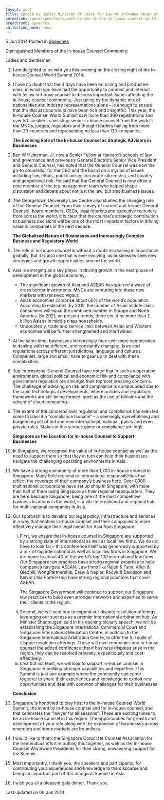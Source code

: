 ```yaml
---
layout: post
title: Speech by Senior Minister of State for Law Ms Indranee Rajah at the In-House Counsel World Summit 2014 Gala Dinner
permalink: /news/speeches/speech-by-sms-at-the-in-house-counsel-world-summit-2014-gala-din
breadcrumb: Speeches
collection_name: news
---
```


5 Jun 2014 Posted in [Speeches](/news/speeches)

Distinguished Members of the In-house Counsel Community;
  
Ladies and Gentlemen,
  
 1. I am delighted to be with you this evening on the closing night of the In-house Counsel World Summit 2014.


 2. I have no doubt that the 3 days have been enriching and productive ones, in which you have had the opportunity to connect and interact with fellow in-house counsel to discuss important issues affecting the in-house counsel community.  Just going by the dynamic mix of nationalities and industry representations alone – is enough to ensure that the discussions would have been rich and insightful. This year, the In-house Counsel World Summit saw more than 300 registrations and over 50 speakers consisting senior in-house counsel from the world’s top MNCs, judges, regulators and thought leaders hailing from more than 20 countries and representing no less than 120 companies.
    
    **The Evolving Role of the In-house Counsel as Strategic Advisors in Businesses**

 3. Ben W Heineman, Jr, now a Senior Fellow at Harvard’s schools of law and governance and previously General Electric’s Senior Vice President and General Counsel, has noted that the General Counsel was now the go-to counsellor for the CEO and the board on a myriad of issues including law, ethics, public policy, corporate citizenship, and country and geopolitical risk. He said that the General Counsel is now often a core member of the top management team who helped shape discussion and debate about not just the law, but also business issues.


 4. The Georgetown University Law Centre also studied the changing role of the General Counsel. From their survey of current and former General Counsel, board members, CEOs, legal futurists and executive recruiters from across the world, it is clear that the counsel’s strategic contribution to business decisions will be one of the most important factors in driving value in companies in the next decade.
    
    **The Globalised Nature of Businesses and Increasingly Complex Business and Regulatory World**


 5. The role of in-house counsel is without a doubt increasing in importance globally.  But it is also one that is ever evolving, as businesses seek new strategies and growth opportunities around the world.

 6. Asia is emerging as a key player in driving growth in the next phase of development in the global economy.
    <ul>
    <li>The significant growth of Asia and ASEAN has spurred a wave of cross border investments. MNCs are venturing into these new           markets with renewed vigour. </li>
    <li>Asian economies comprise about 60% of the world’s population. According to estimates, by 2015, the number of Asian middle class     consumers will equal the combined number in Europe and North America. By 2021, on present trends, there could be more than 2           billion Asians in middle class households. </li>
    <li>Undoubtedly, trade and service links between Asian and Western economies will be further strengthened and intertwined. </li>
    </ul>



 7. At the same time, businesses increasingly face ever more complexities in dealing with the different, and constantly changing, laws and regulations across different jurisdictions, language and cultures. Companies, large and small, have to gear up to deal with these complexities.


 8. Top international General Counsel have noted that in such an operating environment, global political and economic risk and compliance with government regulation are amongst their topmost pressing concerns. The challenge of advising on risk and compliance is compounded due to the rapid technological developments, where policies and regulatory frameworks are still being formed, such as the use of bitcoins and the advent of cloud computing.

 

 9. The extent of the concerns over regulation and compliance has even led some to label it a “compliance tsunami” – a seemingly overwhelming and burgeoning set of old and new international, national, public and even private rules. Stakes in this serious game of compliance are high. 
    
    **Singapore as the Location for In-house Counsel to Support Businesses**


10. In Singapore, we recognise the value of in-house counsel as well as the need to support them so that they in turn can help their businesses navigate the challenging operating environments in Asia.

 

11. We have a strong community of more than 1,700 in-house counsel in Singapore. Many hold regional or international responsibilities that reflect the coverage of their company’s business here. Over 7,000 multinational corporations have set up shop in Singapore, with more than half of them using Singapore as their regional headquarters. They are here because Singapore, being one of the most competitive business locations in the world, is a vital international and regional hub for multi-national companies in Asia. 


12. Our approach is to develop our legal policy, infrastructure and services in a way that enables in-house counsel and their companies to more effectively manage their legal needs for Asia from Singapore.
    
    <ol style="list-style-type: lower-roman">
    <li>First, we ensure that in-house counsel in Singapore are supported by a strong slate of international as well as local law firms.     We do not have to look far – this conference itself was generously supported by a mix of top international as well as local law         firms in Singapore. We are home to about 40 of the world’s top 100 international law firms. Our Singapore law practices have strong     regional expertise to help companies navigate ASEAN.  Law firms like Rajah & Tann, Allen & Gledhill, WongPartnership, Drew &           Napier, Rodyk & Davidson and Kelvin Chia Partnership have strong regional practices that cover ASEAN. </li>

    The Singapore Government will continue to support our Singapore law practices to build even stronger networks and expertise to serve     their clients in the region.

    <li> Second, we will continue to expand our dispute resolution offerings, leveraging our success as a premier international             arbitration hub.  As Minister Shanmugam said in his opening plenary speech, we will be establishing the Singapore International         Commercial Court and Singapore International Mediation Centre, in addition to the Singapore International Arbitration Centre,  to       offer the full suite of dispute resolution offerings. These will give companies and in-house counsel the added confidence that if       business disputes arise in the region, they can be resolved privately, expeditiously and cost-effectively. </li>

    <li>Last but not least, we will look to support in-house counsel in Singapore in building stronger capabilities and expertise.  This     Summit is just one example where the community can come together to share their experiences and knowledge to exploit new               opportunities and deal with common challenges for their businesses.   </li>
    </ol>
    
    **Conclusion**


13. Singapore is honoured to play host to the In-house Counsel World Summit, the event by in-house counsel and for in-house counsel, and that celebrates the “lawyer for all seasons”. These are exciting times to be an in-house counsel in this region. The opportunities for growth and development of your role along with the expansion of businesses across emerging and home markets are boundless.

 

14. I would like to thank the Singapore Corporate Counsel Association for the tremendous effort in putting this together, as well as the In-house Counsel Worldwide Presidents for their strong, unwavering support for the Summit.

 

15. Most importantly, I thank you, the speakers and participants, for contributing your experiences and knowledge to the discourse and being an important part of this inaugural Summit in Asia.

 

16. I wish you all a pleasant gala dinner. Thank you.


<p class="right-side-updated">Last updated on 06 Jun 2014</p>
